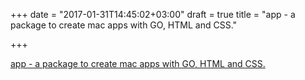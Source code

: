 +++
date = "2017-01-31T14:45:02+03:00"
draft = true
title = "app - a package to create mac apps with GO, HTML and CSS."

+++

<p><a href="https://github.com/murlokswarm/app">app - a package to create mac apps with GO, HTML and CSS.</a></p>
